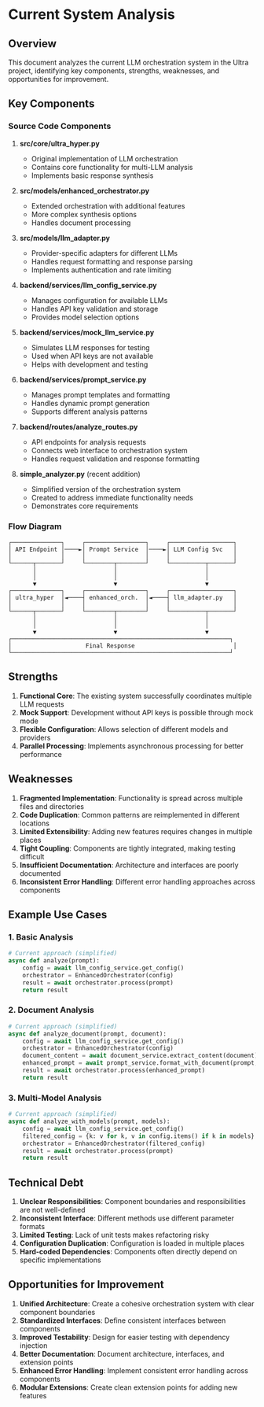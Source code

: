 # Current System Analysis

## Overview

This document analyzes the current LLM orchestration system in the Ultra project, identifying key components, strengths, weaknesses, and opportunities for improvement.

## Key Components

### Source Code Components

1. **src/core/ultra_hyper.py**
   - Original implementation of LLM orchestration
   - Contains core functionality for multi-LLM analysis
   - Implements basic response synthesis

2. **src/models/enhanced_orchestrator.py**
   - Extended orchestration with additional features
   - More complex synthesis options
   - Handles document processing

3. **src/models/llm_adapter.py**
   - Provider-specific adapters for different LLMs
   - Handles request formatting and response parsing
   - Implements authentication and rate limiting

4. **backend/services/llm_config_service.py**
   - Manages configuration for available LLMs
   - Handles API key validation and storage
   - Provides model selection options

5. **backend/services/mock_llm_service.py**
   - Simulates LLM responses for testing
   - Used when API keys are not available
   - Helps with development and testing

6. **backend/services/prompt_service.py**
   - Manages prompt templates and formatting
   - Handles dynamic prompt generation
   - Supports different analysis patterns

7. **backend/routes/analyze_routes.py**
   - API endpoints for analysis requests
   - Connects web interface to orchestration system
   - Handles request validation and response formatting

8. **simple_analyzer.py** (recent addition)
   - Simplified version of the orchestration system
   - Created to address immediate functionality needs
   - Demonstrates core requirements

### Flow Diagram

```
┌──────────────┐     ┌─────────────────┐     ┌──────────────────┐
│ API Endpoint │────►│ Prompt Service  │────►│ LLM Config Svc   │
│              │     │                 │     │                  │
└──────┬───────┘     └────────┬────────┘     └──────────┬───────┘
       │                      │                         │
       │                      │                         │
       ▼                      ▼                         ▼
┌──────────────┐     ┌─────────────────┐     ┌──────────────────┐
│ ultra_hyper  │◄────┤ enhanced_orch.  │◄────┤ llm_adapter.py   │
│              │     │                 │     │                  │
└──────┬───────┘     └────────┬────────┘     └──────────┬───────┘
       │                      │                         │
       │                      │                         │
       ▼                      ▼                         ▼
┌──────────────────────────────────────────────────────────────┐
│                     Final Response                            │
└──────────────────────────────────────────────────────────────┘
```

## Strengths

1. **Functional Core**: The existing system successfully coordinates multiple LLM requests
2. **Mock Support**: Development without API keys is possible through mock mode
3. **Flexible Configuration**: Allows selection of different models and providers
4. **Parallel Processing**: Implements asynchronous processing for better performance

## Weaknesses

1. **Fragmented Implementation**: Functionality is spread across multiple files and directories
2. **Code Duplication**: Common patterns are reimplemented in different locations
3. **Limited Extensibility**: Adding new features requires changes in multiple places
4. **Tight Coupling**: Components are tightly integrated, making testing difficult
5. **Insufficient Documentation**: Architecture and interfaces are poorly documented
6. **Inconsistent Error Handling**: Different error handling approaches across components

## Example Use Cases

### 1. Basic Analysis

```python
# Current approach (simplified)
async def analyze(prompt):
    config = await llm_config_service.get_config()
    orchestrator = EnhancedOrchestrator(config)
    result = await orchestrator.process(prompt)
    return result
```

### 2. Document Analysis

```python
# Current approach (simplified)
async def analyze_document(prompt, document):
    config = await llm_config_service.get_config()
    orchestrator = EnhancedOrchestrator(config)
    document_content = await document_service.extract_content(document)
    enhanced_prompt = await prompt_service.format_with_document(prompt, document_content)
    result = await orchestrator.process(enhanced_prompt)
    return result
```

### 3. Multi-Model Analysis

```python
# Current approach (simplified)
async def analyze_with_models(prompt, models):
    config = await llm_config_service.get_config()
    filtered_config = {k: v for k, v in config.items() if k in models}
    orchestrator = EnhancedOrchestrator(filtered_config)
    result = await orchestrator.process(prompt)
    return result
```

## Technical Debt

1. **Unclear Responsibilities**: Component boundaries and responsibilities are not well-defined
2. **Inconsistent Interface**: Different methods use different parameter formats
3. **Limited Testing**: Lack of unit tests makes refactoring risky
4. **Configuration Duplication**: Configuration is loaded in multiple places
5. **Hard-coded Dependencies**: Components often directly depend on specific implementations

## Opportunities for Improvement

1. **Unified Architecture**: Create a cohesive orchestration system with clear component boundaries
2. **Standardized Interfaces**: Define consistent interfaces between components
3. **Improved Testability**: Design for easier testing with dependency injection
4. **Better Documentation**: Document architecture, interfaces, and extension points
5. **Enhanced Error Handling**: Implement consistent error handling across components
6. **Modular Extensions**: Create clean extension points for adding new features